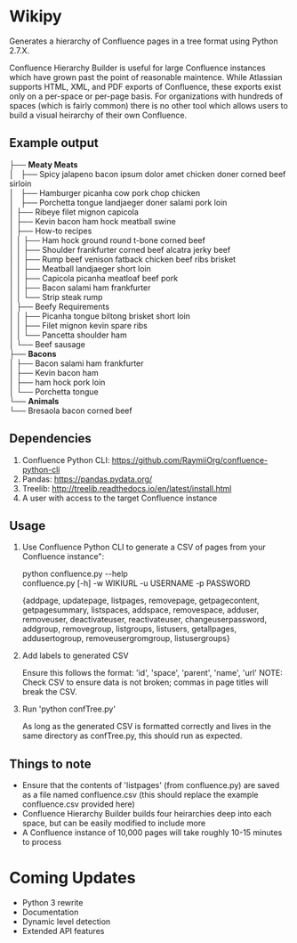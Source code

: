 # Wikipy
Generates a hierarchy of Confluence pages in a tree format using Python 2.7.X.

Confluence Hierarchy Builder is useful for large Confluence instances which have grown past the point of reasonable maintence. While Atlassian supports HTML, XML, and PDF exports of Confluence, these exports exist only on a per-space or per-page basis. For organizations with hundreds of spaces (which is fairly common) there is no other tool which allows users to build a visual heirarchy of their own Confluence.

## Example output
├── **Meaty Meats**    
│   ├── Spicy jalapeno bacon ipsum dolor amet chicken doner corned beef sirloin   
│   ├── Hamburger picanha cow pork chop chicken   
│   ├── Porchetta tongue landjaeger doner salami pork loin   
│   ├── Ribeye filet mignon capicola   
│   ├── Kevin bacon ham hock meatball swine   
│   ├── How-to recipes   
│   │   ├── Ham hock ground round t-bone corned beef   
│   │   ├── Shoulder frankfurter corned beef alcatra jerky beef   
│   │   ├── Rump beef venison fatback chicken beef ribs brisket   
│   │   ├── Meatball landjaeger short loin   
│   │   ├── Capicola picanha meatloaf beef pork   
│   │   ├── Bacon salami ham frankfurter   
│   │   └── Strip steak rump    
│   ├── Beefy Requirements   
│   │   ├── Picanha tongue biltong brisket short loin   
│   │   ├── Filet mignon kevin spare ribs   
│   │   └── Pancetta shoulder ham   
│   └── Beef sausage   
├── **Bacons**   
│   ├── Bacon salami ham frankfurter   
│   ├── Kevin bacon ham   
│   ├── ham hock pork loin   
│   └── Porchetta tongue   
└── **Animals**   
    └── Bresaola bacon corned beef    

## Dependencies
1. Confluence Python CLI: https://github.com/RaymiiOrg/confluence-python-cli
2. Pandas: https://pandas.pydata.org/
3. Treelib: http://treelib.readthedocs.io/en/latest/install.html
4. A user with access to the target Confluence instance

## Usage
1. Use Confluence Python CLI to generate a CSV of pages from your Confluence instance":

   python confluence.py --help                                                                                         
   confluence.py [-h] -w WIKIURL -u USERNAME -p PASSWORD
   
   {addpage, updatepage, listpages, removepage, getpagecontent, getpagesummary, listspaces, addspace, removespace, adduser,    removeuser, deactivateuser, reactivateuser, changeuserpassword, addgroup, removegroup, listgroups, listusers, 
   getallpages, addusertogroup, removeusergromgroup, listusergroups}

2. Add labels to generated CSV

    Ensure this follows the format: 'id', 'space', 'parent', 'name', 'url'
    NOTE: Check CSV to ensure data is not broken; commas in page titles will break the CSV.

4. Run 'python confTree.py'

    As long as the generated CSV is formatted correctly and lives in the same directory as confTree.py, this should run as  expected.

## Things to note
- Ensure that the contents of 'listpages' (from confluence.py) are saved as a file named confluence.csv (this should replace the example confluence.csv provided here)
- Confluence Hierarchy Builder builds four heirarchies deep into each space, but can be easily modified to include more
- A Confluence instance of 10,000 pages will take roughly 10-15 minutes to process

# Coming Updates
- Python 3 rewrite
- Documentation
- Dynamic level detection
- Extended API features

